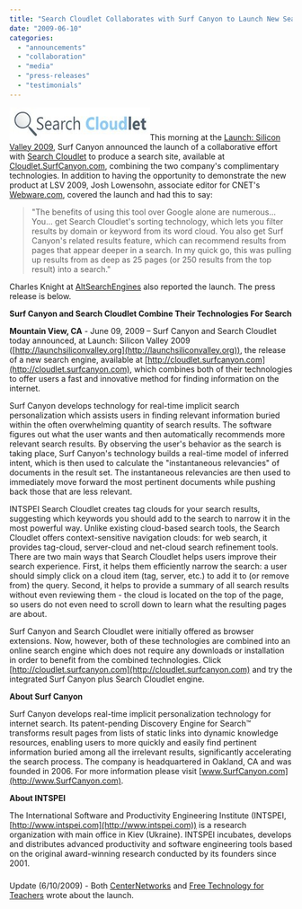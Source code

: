 ```yaml
---
title: "Search Cloudlet Collaborates with Surf Canyon to Launch New Search Site"
date: "2009-06-10"
categories: 
  - "announcements"
  - "collaboration"
  - "media"
  - "press-releases"
  - "testimonials"
---
```


![Search Cloudlet Logo](/assets/images/rank-dynamics/search-cloudlet-logo.jpg "Search Cloudlet Logo")This morning at the [Launch: Silicon Valley 2009](http://blog.surfcanyon.com/2009/05/26/launch-silicon-valley-2009-selection/), Surf Canyon announced the launch of a collaborative effort with [Search Cloudlet](http://www.getcloudlet.com/) to produce a search site, available at [Cloudlet.SurfCanyon.com](http://cloudlet.surfcanyon.com), combining the two company's complimentary technologies. In addition to having the opportunity to demonstrate the new product at LSV 2009, Josh Lowensohn, associate editor for CNET's [Webware.com](http://news.cnet.com/8301-17939_109-10260509-2.html), covered the launch and had this to say:

> "The benefits of using this tool over Google alone are numerous... You... get Search Cloudlet's sorting technology, which lets you filter results by domain or keyword from its word cloud. You also get Surf Canyon's related results feature, which can recommend results from pages that appear deeper in a search. In my quick go, this was pulling up results from as deep as 25 pages (or 250 results from the top result) into a search."

Charles Knight at [AltSearchEngines](http://www.altsearchengines.com/2009/06/09/surf-canyon-search-cloudlet-surf-cloud/) also reported the launch. The press release is below.

**Surf Canyon and Search Cloudlet Combine Their Technologies For Search**

**Mountain View, CA** - June 09, 2009 – Surf Canyon and Search Cloudlet today announced, at Launch: Silicon Valley 2009 ([http://launchsiliconvalley.org](http://launchsiliconvalley.org)), the release of a new search engine, available at [http://cloudlet.surfcanyon.com](http://cloudlet.surfcanyon.com), which combines both of their technologies to offer users a fast and innovative method for finding information on the internet.

Surf Canyon develops technology for real-time implicit search personalization which assists users in finding relevant information buried within the often overwhelming quantity of search results. The software figures out what the user wants and then automatically recommends more relevant search results. By observing the user's behavior as the search is taking place, Surf Canyon's technology builds a real-time model of inferred intent, which is then used to calculate the "instantaneous relevancies" of documents in the result set. The instantaneous relevancies are then used to immediately move forward the most pertinent documents while pushing back those that are less relevant.

INTSPEI Search Cloudlet creates tag clouds for your search results, suggesting which keywords you should add to the search to narrow it in the most powerful way. Unlike existing cloud-based search tools, the Search Cloudlet offers context-sensitive navigation clouds: for web search, it provides tag-cloud, server-cloud and net-cloud search refinement tools. There are two main ways that Search Cloudlet helps users improve their search experience. First, it helps them efficiently narrow the search: a user should simply click on a cloud item (tag, server, etc.) to add it to (or remove from) the query. Second, it helps to provide a summary of all search results without even reviewing them - the cloud is located on the top of the page, so users do not even need to scroll down to learn what the resulting pages are about.

Surf Canyon and Search Cloudlet were initially offered as browser extensions. Now, however, both of these technologies are combined into an online search engine which does not require any downloads or installation in order to benefit from the combined technologies. Click [http://cloudlet.surfcanyon.com](http://cloudlet.surfcanyon.com) and try the integrated Surf Canyon plus Search Cloudlet engine.

**About Surf Canyon**

Surf Canyon develops real-time implicit personalization technology for internet search. Its patent-pending Discovery Engine for Search™ transforms result pages from lists of static links into dynamic knowledge resources, enabling users to more quickly and easily find pertinent information buried among all the irrelevant results, significantly accelerating the search process. The company is headquartered in Oakland, CA and was founded in 2006. For more information please visit [www.SurfCanyon.com](http://www.SurfCanyon.com).

**About INTSPEI**

The International Software and Productivity Engineering Institute (INTSPEI, [http://www.intspei.com](http://www.intspei.com)) is a research organization with main office in Kiev (Ukraine). INTSPEI incubates, develops and distributes advanced productivity and software engineering tools based on the original award-winning research conducted by its founders since 2001.

###

Update (6/10/2009) - Both [CenterNetworks](http://www.centernetworks.com/surf-canyon-and-search-cloudlet) and [Free Technology for Teachers](http://www.freetech4teachers.com/2009/06/cloudlet-and-surf-canyon-combine-to.html) wrote about the launch.
